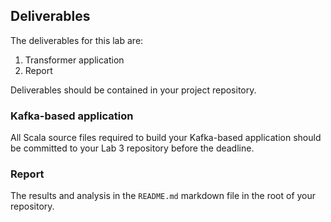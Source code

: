 ## Deliverables

The deliverables for this lab are:

1.  Transformer application
2.  Report

Deliverables should be contained in your project repository.

### Kafka-based application

All Scala source files required to build your Kafka-based application should be
committed to your Lab 3 repository before the deadline.

### Report

The results and analysis in the `README.md` markdown file in the root of your
repository.
